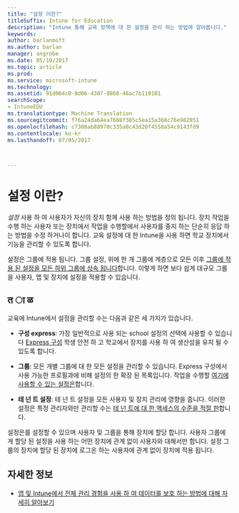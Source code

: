 ```yaml
---
title: "설정 이란?"
titleSuffix: Intune for Education
description: "Intune 통해 교육 정책에 대 한 설정을 관리 하는 방법에 알아봅니다."
keywords: 
author: barlanmsft
ms.author: barlan
manager: angrobe
ms.date: 05/10/2017
ms.topic: article
ms.prod: 
ms.service: microsoft-intune
ms.technology: 
ms.assetid: 91d004c0-8d06-4307-8868-46ac7b119101
searchScope:
- IntuneEDU
ms.translationtype: Machine Translation
ms.sourcegitcommit: f76a24da64ea7688f385c5ea15a368c76e982951
ms.openlocfilehash: c7308ab88970c335a0c43d20f4558a54c9143fd9
ms.contentlocale: ko-kr
ms.lasthandoff: 07/05/2017



---
```


# <a name="what-are-settings"></a>설정 이란?

_설정_ 사용 하 여 사용자가 자신의 장치 함께 사용 하는 방법을 정의 됩니다. 장치 작업을 수행 하는 사용자 또는 장치에서 작업을 수행할에서 사용자를 중지 하는 단순히 응답 하는 방법을 수정 하거나이 합니다. 교육 설정에 대 한 Intune을 사용 하면 학교 장치에서 기능을 관리할 수 있도록 합니다.

설정은 그룹에 적용 됩니다. 그룹 설정, 위에 한 개 그룹에 계층으로 모든 이후 [그룹에 적용 된 설정을 모든 하위 그룹에 상속 됩니다](settings-inheritance.md)합니다. 이렇게 하면 보다 쉽게 대규모 그룹을 사용자, 앱 및 장치에 설정을 적용할 수 있습니다.

## <a name="manage-settings"></a>त ा ळ

교육에 Intune에서 설정을 관리할 수는 다음과 같은 세 가지가 있습니다.

* __구성 express__: 가장 일반적으로 사용 되는 school 설정의 선택에 사용할 수 있습니다 [Express 구성](how-do-i-manage-settings.md#manage-settings-with-express-configuration) 학생 안전 하 고 학교에서 장치를 사용 하 여 생산성을 유지 될 수 있도록 합니다.

* __그룹__: 모든 개별 그룹에 대 한 모든 설정을 관리할 수 있습니다. Express 구성에서 사용 가능한 프로필과에 비해 설정의 한 확장 된 목록입니다. 작업을 수행할 [여기에 사용할 수 있는 설정은](available-settings.md)합니다.

* __테 넌 트 설정__: 테 넌 트 설정을 모든 사용자 및 장치 관리에 영향을 줍니다. 이러한 설정은 특정 관리자와만 관리할 수는 [테 넌 트에 대 한 액세스의 수준을 적절 한](what-are-tenants.md)합니다.

설정은를 설정할 수 있으며 사용자 및 그룹을 통해 장치에 할당 합니다. 사용자 그룹에 게 할당 된 설정을 사용 하는 어떤 장치에 관계 없이 사용자와 대해서만 합니다. 설정 그룹의 장치에 할당 된 장치에 로그온 하는 사용자에 관계 없이 장치에 적용 됩니다.

## <a name="find-out-more"></a>자세한 정보

- [앱 및 Intune에서 전체 관리 경험을 사용 하 여 데이터를 보호 하는 방법에 대해 자세히 알아보기](https://docs.microsoft.com/intune/deploy-use/protect-apps-and-data-with-microsoft-intune)

